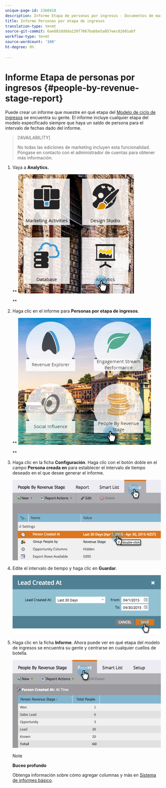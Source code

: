 ```yaml
---
unique-page-id: 2360418
description: Informe Etapa de personas por ingresos - Documentos de marketing - Documentación del producto
title: Informe Personas por etapa de ingresos
translation-type: tm+mt
source-git-commit: 6ae882dddda220f7067babbe5a057eec82601abf
workflow-type: tm+mt
source-wordcount: '160'
ht-degree: 0%

---
```



# Informe Etapa de personas por ingresos {#people-by-revenue-stage-report}

Puede crear un informe que muestre en qué etapa del [Modelo de ciclo de ingresos](https://docs.marketo.com/display/docs/revenue+cycle+models) se encuentra su gente. El informe incluye cualquier etapa del modelo especificado siempre que haya un saldo de persona para el intervalo de fechas dado del informe.

>[!AVAILABILITY]
>
>
>No todas las ediciones de marketing incluyen esta funcionalidad. Póngase en contacto con el administrador de cuentas para obtener más información.

1. Vaya a **Analytics.**

   ** ![](assets/image2017-3-27-15-3a43-3a55.png)

   **

1. Haga clic en el informe para **Personas por etapa de ingresos**.

   ** ![](assets/image2017-3-27-15-3a46-3a27.png)

   **

1. Haga clic en la ficha **Configuración**. Haga clic con el botón doble en el campo **Persona creada en** para establecer el intervalo de tiempo deseado en el que desee generar el informe.

   ![](assets/image2017-3-28-8-3a6-3a23.png)

1. Edite el intervalo de tiempo y haga clic en **Guardar**.

   ![](assets/image2015-4-29-12-3a11-3a31.png)

1. Haga clic en la ficha **Informe**. Ahora puede ver en qué etapa del modelo de ingresos se encuentra su gente y centrarse en cualquier cuellos de botella.

   ![](assets/image2017-3-28-8-3a6-3a48.png)

   >[!NOTE]
   >
   >**Buceo profundo**
   >
   >
   >Obtenga información sobre cómo agregar columnas y más en [Sistema de informes básico](https://docs.marketo.com/display/docs/basic+reporting).

